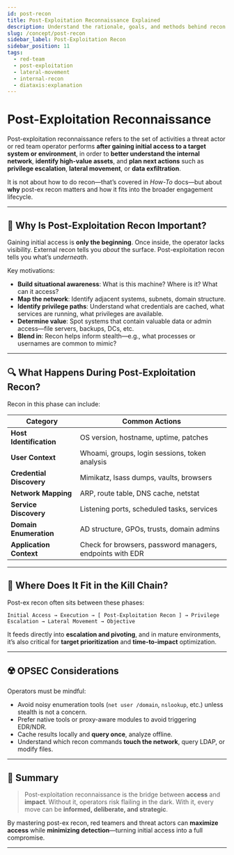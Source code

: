 ```yaml
---
id: post-recon
title: Post-Exploitation Reconnaissance Explained
description: Understand the rationale, goals, and methods behind recon activities after gaining access during an engagement.
slug: /concept/post-recon
sidebar_label: Post-Exploitation Recon
sidebar_position: 11
tags:
  - red-team
  - post-exploitation
  - lateral-movement
  - internal-recon
  - diataxis:explanation
---
```


# Post-Exploitation Reconnaissance

Post-exploitation reconnaissance refers to the set of activities a threat actor or red team operator performs **after gaining initial access to a target system or environment**, in order to **better understand the internal network**, **identify high-value assets**, and **plan next actions** such as **privilege escalation**, **lateral movement**, or **data exfiltration**.

It is not about how to do recon—that’s covered in _How-To_ docs—but about **why** post-ex recon matters and how it fits into the broader engagement lifecycle.

---

## 🧠 Why Is Post-Exploitation Recon Important?

Gaining initial access is **only the beginning**. Once inside, the operator lacks visibility. External recon tells you _about_ the surface. Post-exploitation recon tells you what’s _underneath_.

Key motivations:

- **Build situational awareness**: What is this machine? Where is it? What can it access?
- **Map the network**: Identify adjacent systems, subnets, domain structure.
- **Identify privilege paths**: Understand what credentials are cached, what services are running, what privileges are available.
- **Determine value**: Spot systems that contain valuable data or admin access—file servers, backups, DCs, etc.
- **Blend in**: Recon helps inform stealth—e.g., what processes or usernames are common to mimic?

---

## 🔍 What Happens During Post-Exploitation Recon?

Recon in this phase can include:

| Category                    | Common Actions |
|-----------------------------|----------------|
| **Host Identification**     | OS version, hostname, uptime, patches |
| **User Context**            | Whoami, groups, login sessions, token analysis |
| **Credential Discovery**    | Mimikatz, lsass dumps, vaults, browsers |
| **Network Mapping**         | ARP, route table, DNS cache, netstat |
| **Service Discovery**       | Listening ports, scheduled tasks, services |
| **Domain Enumeration**      | AD structure, GPOs, trusts, domain admins |
| **Application Context**     | Check for browsers, password managers, endpoints with EDR |

---

## 🧩 Where Does It Fit in the Kill Chain?

Post-ex recon often sits between these phases:

```
Initial Access → Execution → [ Post-Exploitation Recon ] → Privilege Escalation → Lateral Movement → Objective
```

It feeds directly into **escalation and pivoting**, and in mature environments, it’s also critical for **target prioritization** and **time-to-impact** optimization.

---

## ☢️ OPSEC Considerations

Operators must be mindful:

- Avoid noisy enumeration tools (`net user /domain`, `nslookup`, etc.) unless stealth is not a concern.
- Prefer native tools or proxy-aware modules to avoid triggering EDR/NDR.
- Cache results locally and **query once**, analyze offline.
- Understand which recon commands **touch the network**, query LDAP, or modify files.

---

## 🧭 Summary

> Post-exploitation reconnaissance is the bridge between **access** and **impact**. Without it, operators risk flailing in the dark. With it, every move can be **informed, deliberate, and strategic**.

By mastering post-ex recon, red teamers and threat actors can **maximize access** while **minimizing detection**—turning initial access into a full compromise.

---
